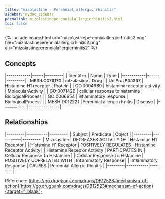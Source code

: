 ```yaml
---
title: "mizolastine - Perennial allergic rhinitis"
sidebar: mydoc_sidebar
permalink: mizolastineperennialallergicrhinitis2.html
toc: false 
---
```


{% include image.html url="mizolastineperennialallergicrhinitis2.png" file="mizolastineperennialallergicrhinitis2.png" alt="mizolastineperennialallergicrhinitis2" %}

## Concepts

|------------|------|---------|
| Identifier | Name | Type    |
|------------|------|---------|
| MESH:C076170 | mizolastine | Drug |
| UniProt:P35367 | Histamine H1 receptor | Protein |
| GO:0004969 | histamine receptor activity | MolecularActivity |
| GO:0071420 | cellular response to histamine | BiologicalProcess |
| GO:0006954 | inflammatory response | BiologicalProcess |
| MESH:D012221 | Perennial allergic rhinitis | Disease |
|------------|------|---------|

## Relationships

|---------|-----------|---------|
| Subject | Predicate | Object  |
|---------|-----------|---------|
| Mizolastine | DECREASES ACTIVITY OF | Histamine H1 Receptor |
| Histamine H1 Receptor | POSITIVELY REGULATES | Histamine Receptor Activity |
| Histamine Receptor Activity | PARTICIPATES IN | Cellular Response To Histamine |
| Cellular Response To Histamine | POSITIVELY CORRELATED WITH | Inflammatory Response |
| Inflammatory Response | CAUSES | Perennial Allergic Rhinitis |
|---------|-----------|---------|

Reference: [https://go.drugbank.com/drugs/DB12523#mechanism-of-action](https://go.drugbank.com/drugs/DB12523#mechanism-of-action){:target="_blank"}